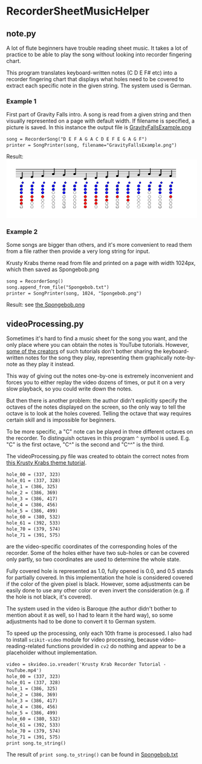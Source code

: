 # RecorderSheetMusicHelper
## note.py
A lot of flute beginners have trouble reading sheet music. It takes a lot of practice to be able to play the song without looking into recorder fingering chart. 

This program translates keyboard-written notes (C D E F# etc) into a recorder fingering chart that displays what holes need to be covered to extract each specific note in the given string. The system used is German.

### Example 1
First part of Gravity Falls intro. A song is read from a given string and then visually represented on a page with default width. If filename is specified, a picture is saved. In this instance the output file is [GravityFallsExample.png](/GravityFallsExample.png)

    song = RecorderSong("D E F A G A C D E F E G A G F")
    printer = SongPrinter(song, filename="GravityFallsExample.png")

Result:
![Alt text](/GravityFallsExample.png?raw=true)

### Example 2
Some songs are bigger than others, and it's more convenient to read them from a file rather then provide a very long string for input.

Krusty Krabs theme read from file and printed on a page with width 1024px, which then saved as Spongebob.png

    song = RecorderSong()
    song.append_from_file("Spongebob.txt")  
    printer = SongPrinter(song, 1024, "Spongebob.png")
    
Result: see [the Spongebob.png](/Spongebob.png)

## videoProcessing.py
Sometimes it's hard to find a music sheet for the song you want, and the only place where you can obtain the notes is YouTube tutorials. However, [some of the creators](https://www.youtube.com/watch?v=L-H_XDpiLD0) of such tutorials don't bother sharing the keyboard-written notes for the song they play, representing them graphically note-by-note as they play it instead.

This way of giving out the notes one-by-one is extremely inconvenient and forces you to either replay the video dozens of times, or put it on a very slow playback, so you could write down the notes. 

But then there is another problem: the author didn't explicitly specify the octaves of the notes displayed on the screen, so the only way to tell the octave is to look at the holes covered. Telling the octave that way requires certain skill and is impossible for beginners.

To be more specific, a "C" note can be played in three different octaves on the recorder. To distinguish octaves in this program `^` symbol is used. E.g. "C" is the first octave, "C^" is the second and "C^^" is the third.

The videoProcessing.py file was created to obtain the correct notes from [this Krusty Krabs theme tutorial](https://www.youtube.com/watch?v=L-H_XDpiLD0). 

    hole_00 = (337, 323)
    hole_01 = (337, 328)
    hole_1 = (386, 325)
    hole_2 = (386, 369)
    hole_3 = (386, 417)
    hole_4 = (386, 456)
    hole_5 = (386, 499)
    hole_60 = (380, 532)
    hole_61 = (392, 533)
    hole_70 = (379, 574)
    hole_71 = (391, 575)
    
are the video-specific coordinates of the corresponding holes of the recorder. Some of the holes either have two sub-holes or can be covered only partly, so two coordinates are used to determine the whole state. 

Fully covered hole is represented as 1.0, fully opened is 0.0, and 0.5 stands for partially covered. In this implementation the hole is considered covered if the color of the given pixel is black. However, some adjustments can be easily done to use any other color or even invert the consideration (e.g. if the hole is not black, it's covered).

The system used in the video is Baroque (the author didn't bother to mention about it as well, so I had to learn it the hard way), so some adjustments had to be done to convert it to German system.

To speed up the processing, only each 10th frame is processed. I also had to install `scikit-video` module for video processing, because video-reading-related functions provided in `cv2` do nothing and appear to be a placeholder without implementation.

    video = skvideo.io.vreader('Krusty Krab Recorder Tutorial - YouTube.mp4')
    hole_00 = (337, 323)
    hole_01 = (337, 328)
    hole_1 = (386, 325)
    hole_2 = (386, 369)
    hole_3 = (386, 417)
    hole_4 = (386, 456)
    hole_5 = (386, 499)
    hole_60 = (380, 532)
    hole_61 = (392, 533)
    hole_70 = (379, 574)
    hole_71 = (391, 575)
    print song.to_string()

The result of `print song.to_string()` can be found in [Spongebob.txt](/Spongebob.txt)
